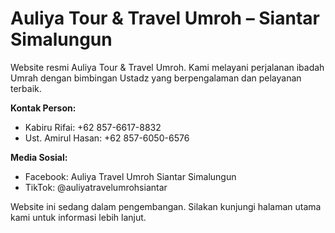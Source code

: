# Auliya Tour & Travel Umroh – Siantar Simalungun

Website resmi Auliya Tour & Travel Umroh. Kami melayani perjalanan ibadah Umrah dengan bimbingan Ustadz yang berpengalaman dan pelayanan terbaik.

**Kontak Person:**
- Kabiru Rifai: +62 857-6617-8832
- Ust. Amirul Hasan: +62 857-6050-6576

**Media Sosial:**
- Facebook: Auliya Travel Umroh Siantar Simalungun
- TikTok: @auliyatravelumrohsiantar

Website ini sedang dalam pengembangan. Silakan kunjungi halaman utama kami untuk informasi lebih lanjut.
